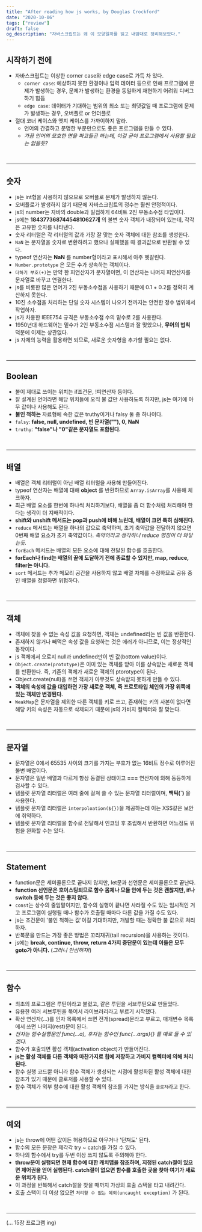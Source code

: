 ```yaml
---
title: "After reading how js works, by Douglas Crockford"
date: "2020-10-06"
tags: ["review"]
draft: false
og_description: "자바스크립트는 왜 이 모양일까를 읽고 내맘대로 정리해보았다."
---
```


## 시작하기 전에
- 자바스크립트는 이상한 corner case와 edge case로 가득 차 있다.
  - `corner case`: 에상하지 못한 환경이나 입력 데이터 등으로 인해 프로그램에 문제가 발생하는 경우, 문제가 발생하는 환경을 동일하게 재현하기 어려워 디버그하기 힘듬
  - `edge case`: 데이터가 기대하는 범위의 최소 또는 최댓값일 때 프로그램에 문제가 발생하는 경우, 오버플로 or 언더플로
- 절대 코너 케이스와 엣지 케이스를 가까이하지 말라.
  - 언어의 간결하고 분명한 부분만으로도 좋은 프로그램을 만들 수 있다.
  - _가끔 언어의 모호한 면을 파고들곤 하는데, 이걸 굳이 프로그램에서 사용할 필요는 없을듯?_

<br />
<hr />

## 숫자
- js는 int형을 사용하지 않으므로 오버플로 문제가 발생하지 않는다.
- 오버플로가 발생하지 않기 때문에 자바스크립트의 정수는 훨씬 안정적이다.
- js의 number는 자바의 double과 밀접하게 64비트 2진 부동소수점 타입이다.
- js에는 **18437736874454810627개** 의 불변 숫자 객체가 내장되어 있는데, 각각은 고유한 숫자를 나타낸다.
- 숫자 리터럴은 각 리터럴의 값과 가장 잘 맞는 숫자 객체에 대한 참조를 생성한다.
- `NaN` 는 문자열을 숫자로 변환하려고 했으나 실패했을 때 결과값으로 반환될 수 있다.
- typeof 연산자는 **NaN** 를 number형이라고 표시해서 아주 헷갈린다.
- `Number.prototype` 은 모든 수가 상속하는 객체이다.
- `더하기 부호(+)`는 만약 한 피연산자가 문자열이면, 이 연산자는 나머지 피연산자를 문자열로 바꾸고 연결한다.
- js를 비롯한 많은 언어가 2진 부동소수점을 사용하기 때문에 0.1 + 0.2를 정확히 계산하지 못한다.
- 10진 소수점을 처리하는 단일 숫자 시스템이 나오기 전까지는 안전한 정수 범위에서 작업하자.
- js가 차용한 IEEE754 규격은 부동소수점 수의 밑수로 2를 사용한다.
- 1950년대 하드웨어는 밑수가 2인 부동소수점 시스템과 잘 맞았으나, **무어의 법칙** 덕분에 이제는 상관없다.
- js 자체의 능력을 활용하면 되므로, 새로운 숫자형을 추가할 필요는 없다.

<br />
<hr />

## Boolean
- 불이 제대로 쓰이는 위치는 if조건문, !피연산자 등이다.
- 잘 설계된 언어라면 해당 위치들에 오직 불 값만 사용하도록 하지만, js는 여기에 아무 값이나 사용해도 된다.
- **불인 척하는** 자료형에 속한 값은 truthy이거나 falsy 둘 중 하나이다.
- `falsy`: **false, null, undefined, 빈 문자열(""), 0, NaN**
- `truthy`: **"false"나 "0"같은 문자열도 포함된다.**

<br />
<hr />

## 배열
- 배열은 객체 리터럴이 아닌 배열 리터럴을 사용해 만들어진다.
- typeof 연산자는 배열에 대해 **object** 를 반환하므로 `Array.isArray`를 사용해 체크하자.
- 최근 배열 요소를 한번에 하나씩 처리하기보다, 배열을 좀 더 함수처럼 처리해야 한다는 생각이 더 지배적이다.
- **shift와 unshift 메서드는 pop과 push에 비해 느린데, 배열이 크면 특히 심해진다.**
- `reduce` 메서드는 배열을 하나의 값으로 축약하며, 초기 축약값을 전달하지 않으면 0번째 배열 요소가 초기 축약값이다. _축약이라고 생각하니 reduce 명칭이 더 와닿는듯._
- `forEach` 메서드는 배열의 모든 요소에 대해 전달된 함수를 호출한다.
- **forEach나 find는 배열의 끝에 도달하기 전에 종료할 수 있지만, map, reduce, filter는 아니다.**
- `sort` 메서드는 추가 메모리 공간을 사용하지 않고 배열 자체를 수정하므로 공유 중인 배열을 정렬하면 위험하다.

<br />
<hr />

## 객체
- 객체에 찾을 수 없는 속성 값을 요청하면, 객체는 undefined라는 빈 값을 반환한다.
- 존재하지 않거나 빼먹은 속성 값을 요청하는 것은 에러가 아니므로, 이는 정상적인 동작이다.
- js 객체에서 오로지 null과 undefined만이 빈 값(bottom value)이다.
- `Object.create(prototype)`은 이미 있는 객체를 받아 이를 상속받는 새로운 객체를 반환한다. 즉, 기존의 객체가 새로운 객체의 ptorotype이 된다.
- Object.create(null)을 쓰면 객체가 아무것도 상속받지 못하게 만들 수 있다.
- **객체의 속성에 값을 대입하면 가장 새로운 객체, 즉 프로토타입 체인의 가장 위쪽에 있는 객체만 변경된다.**
- `WeakMap`은 문자열을 제외한 다른 객체를 키로 쓰고, 존재하는 키의 사본이 없다면 해당 키의 속성은 자동으로 삭제되기 때문에 js의 가비지 컬렉터와 잘 맞는다.

<br />
<hr />

## 문자열
- 문자열은 0에서 65535 사이의 크기를 가지는 부호가 없는 16비트 정수로 이루어진 불변 배열이다.
- 문자열은 일반 배열과 다르게 항상 동결된 상태이고 **===** 연산자에 의해 동등하게 검사할 수 있다.
- 템플릿 문자열 리터럴은 여러 줄에 걸쳐 쓸 수 있는 문자열 리터럴이며, **백틱(`)** 을 사용한다.
- 템플릿 문자열 리터럴은 `interpoloation(${})`을 제공하는데 이는 XSS같은 보안에 취약하다.
- 템플릿 문자열 리터럴을 함수로 전달해서 인코딩 후 조립해서 반환하면 어느정도 위험을 완화할 수는 있다.

<br />
<hr />

## Statement
- function문은 세미콜론으로 끝나지 않지만, let문과 선언문은 세미콜론으로 끝난다.
- **function 선언문은 호이스팅되므로 함수 몸체나 모듈 안에 두는 것은 괜찮지만, if나 switch 등에 두는 것은 좋지 않다.**
- `const`는 상수의 줄임말이지만, 함수의 실행이 끝나면 사라질 수도 있는 임시적인 거고 프로그램이 실행될 때나 함수가 호출될 때마다 다른 값을 가질 수도 있다.
- js는 조건문이 '불인 척하는 값'이길 기대하지만, 개발할 때는 정확한 불 값으로 처리하자.
- 반복문을 만드는 가장 좋은 방법은 꼬리재귀(tail recursion)을 사용하는 것이다.
- js에는 **break, continue, throw, return 4가지 중단문이 있는데 이들은 모두 goto가 아니다.** (_그러니 안심하자!_)

<br />
<hr />

## 함수
- 최초의 프로그램은 루틴이라고 불렸고, 같은 루틴을 서브루틴으로 만들었다.
- 유용한 여러 서브루틴을 묶어서 라이브러리라고 부르기 시작했다. 
- 확산 연산자(...)를 인자 목록에서 쓰면 전개(spread)문라고 부르고, 매개변수 목록에서 쓰면 나머지(rest)문이 된다.
- _전자는 함수실행문인 func(...a), 후자는 함수인 func(...args){} 를 예로 들 수 있겠다._
- 함수가 호출되면 활성 객체(activation object)가 만들어진다.
- **js는 활성 객체를 다른 객체와 마찬가지로 힙에 저장하고 가비지 컬렉터에 의해 처리된다.**
- 함수 실행 코드뿐 아니라 함수 객체가 생성되는 시점에 활성화된 활성 객체에 대한 참조가 있기 때문에 클로저를 사용할 수 있다.
- 함수 객체가 외부 함수에 대한 활성 객체의 참조를 가지는 방식을 `클로저`라고 한다.

<br />
<hr />

## 예외
- js는 throw에 어떤 값이든 허용하므로 아무거나 '던져도' 된다.
- 함수의 모든 문장은 제각각 try ~ catch를 가질 수 있다.
- 하나의 함수에서 try를 두번 이상 쓰지 않도록 주의해야 한다.
- **throw문이 실행되면 현재 함수에 대한 캐치맵을 참조하며, 지정된 catch절이 있으면 제어권을 얻어 실행된다. catch절이 없으면 함수를 호출한 곳을 찾아 여기가 새로운 위치가 된다.**
- 이 과정을 반복해서 catch절을 찾을 때까지 가상의 호출 스택을 타고 내려간다.
- 호출 스택이 더 이상 없으면 `처리할 수 없는 예외(uncaught exception)` 가 된다.

<br />
<hr />

(... 15장 프로그램 ing)